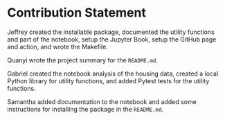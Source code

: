 # Contribution Statement

Jeffrey created the installable package, documented the utility functions and part of the notebook, setup the Jupyter Book, setup the GitHub page and action, and wrote the Makefile.

Quanyi wrote the project summary for the `README.md`.

Gabriel created the notebook analysis of the housing data, created a local Python library for utility functions, and added Pytest tests for the utility functions.

Samantha added documentation to the notebook and added some instructions for installing the package in the `README.md`.